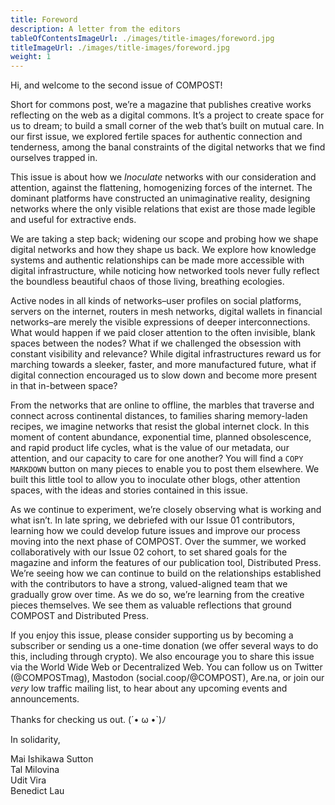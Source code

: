 ```yaml
---
title: Foreword
description: A letter from the editors
tableOfContentsImageUrl: ./images/title-images/foreword.jpg
titleImageUrl: ./images/title-images/foreword.jpg
weight: 1
---
```


Hi, and welcome to the second issue of COMPOST!

Short for commons post, we’re a magazine that publishes creative works reflecting on the web as a digital commons. It’s a project to create space for us to dream; to build a small corner of the web that’s built on mutual care. In our first issue, we explored fertile spaces for authentic connection and tenderness, among the banal constraints of the digital networks that we find ourselves trapped in.

This issue is about how we _Inoculate_ networks with our consideration and attention, against the flattening, homogenizing forces of the internet. The dominant platforms have constructed an unimaginative reality, designing networks where the only visible relations that exist are those made legible and useful for extractive ends. 

We are taking a step back; widening our scope and probing how we shape digital networks and how they shape us back. We explore how knowledge systems and authentic relationships can be made more accessible with digital infrastructure, while noticing how networked tools never fully reflect the boundless beautiful chaos of those living, breathing ecologies. 

Active nodes in all kinds of networks–user profiles on social platforms, servers on the internet, routers in mesh networks, digital wallets in financial networks–are merely the visible expressions of deeper interconnections. What would happen if we paid closer attention to the often invisible, blank spaces between the nodes? What if we challenged the obsession with constant visibility and relevance? While digital infrastructures reward us for marching towards a sleeker, faster, and more manufactured future, what if digital connection encouraged us to slow down and become more present in that in-between space?

From the networks that are online to offline, the marbles that traverse and connect across continental distances, to families sharing memory-laden recipes, we imagine networks that resist the global internet clock. In this moment of content abundance, exponential time, planned obsolescence, and rapid product life cycles, what is the value of our metadata, our attention, and our capacity to care for one another? You will find a `COPY MARKDOWN` button on many pieces to enable you to post them elsewhere. We built this little tool to allow you to inoculate other blogs, other attention spaces, with the ideas and stories contained in this issue. 

As we continue to experiment, we’re closely observing what is working and what isn’t. In late spring, we debriefed with our Issue 01 contributors, learning how we could develop future issues and improve our process moving into the next phase of COMPOST. Over the summer, we worked collaboratively with our Issue 02 cohort, to set shared goals for the magazine and inform the features of our publication tool, Distributed Press. We’re seeing how we can continue to build on the relationships established with the contributors to have a strong, valued-aligned team that we gradually grow over time. As we do so, we’re learning from the creative pieces themselves. We see them as valuable reflections that ground COMPOST and Distributed Press.

If you enjoy this issue, please consider supporting us by becoming a subscriber or sending us a one-time donation (we offer several ways to do this, including through crypto). We also encourage you to share this issue via the World Wide Web or Decentralized Web. You can follow us on Twitter (@COMPOSTmag), Mastodon (social.coop/@COMPOST), Are.na, or join our _very_ low traffic mailing list, to hear about any upcoming events and announcements. 

Thanks for checking us out. (´• ω •`)ﾉ

In solidarity,  

Mai Ishikawa Sutton  
Tal Milovina  
Udit Vira  
Benedict Lau  
